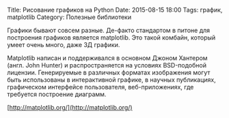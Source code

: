 Title: Рисование графиков на Python
Date: 2015-08-15 18:00
Tags: график, matplotlib
Category: Полезные библиотеки

Графики бывают совсем разные. Де-факто стандартом в питоне для построения графиков является matplotlib. Это такой комбайн, который умеет очень много, даже 3Д графики. 

Matplotlib написан и поддерживался в основном Джоном Хантером (англ. John Hunter) и распространяется на условиях BSD-подобной лицензии. Генерируемые в различных форматах изображения могут быть использованы в интерактивной графике, в научных публикациях, графическом интерфейсе пользователя, веб-приложениях, где требуется построение диаграмм.

[http://matplotlib.org/](http://matplotlib.org/)